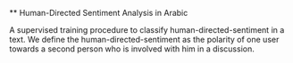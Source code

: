 ** Human-Directed Sentiment Analysis in Arabic

A supervised training procedure to classify human-directed-sentiment in a text. We define the human-directed-sentiment as the polarity of one user towards a second person who is involved with him in a discussion.